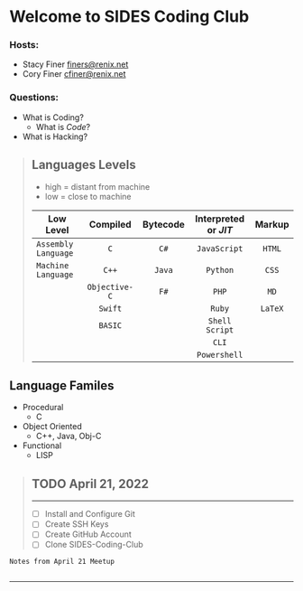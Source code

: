 # Welcome to SIDES Coding Club

### Hosts: 
 - Stacy Finer finers@renix.net
 - Cory Finer cfiner@renix.net
 

### Questions:

- What is Coding?
    - What is *Code*?
- What is Hacking?

>## Languages Levels
> - high = distant from machine
> - low = close to machine
>
>Low Level | Compiled | Bytecode | Interpreted or *JIT*| Markup 
>--        | :--:       | :--: | :--: | :--:
>`Assembly Language`| `C`            | `C#` | `JavaScript` | `HTML`
>`Machine Language` | `C++`          | `Java` | `Python`   | `CSS`
>|                  | `Objective-C`  | `F#` | `PHP`        | `MD`
>|                  | `Swift`        |      | `Ruby`       | `LaTeX`
>|                  | `BASIC`        |      | `Shell Script`
>|                  |                |      | `CLI`
>|                  |                |      | `Powershell`


## Language Familes
- Procedural
     - C
- Object Oriented
    - C++, Java, Obj-C
- Functional
    - LISP

>## TODO April 21, 2022
> ---
> - [ ] Install and Configure Git
> - [ ] Create SSH Keys
> - [ ] Create GitHub Account
> - [ ] Clone SIDES-Coding-Club

```
Notes from April 21 Meetup


```
---




